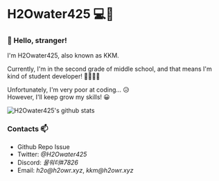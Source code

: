 # H2Owater425 💻🌊

### 👋 Hello, stranger!
<p>I'm H2Owater425, also known as KKM.</p>
<p>Currently, I'm in the second grade of middle school, and that means I'm kind of student developer! 👨‍🎓👨‍💻</p>
<p>Unfortunately, I'm very poor at coding... 😥<br/>
However, I'll keep grow my skills! 😀</p>

![H2Owater425's github stats](https://github-readme-stats.vercel.app/api?username=H2Owater425&show_icons=true)

### Contacts 📫
* Github Repo Issue
* Twitter: _@H2Owater425_
* Discord: _물워터#7826_
* Email: _h2o@h2owr.xyz_, _kkm@h2owr.xyz_